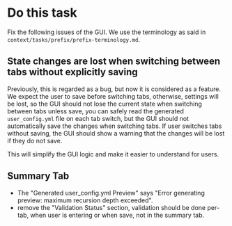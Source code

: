# Do this task

Fix the following issues of the GUI. We use the terminology as said in `context/tasks/prefix/prefix-terminology.md`.

## State changes are lost when switching between tabs without explicitly saving

Previously, this is regarded as a bug, but now it is considered as a feature. We expect the user to save before switching tabs, otherwise, settings will be lost, so the GUI should not lose the current state when switching between tabs unless save, you can safely read the generated `user_config.yml` file on each tab switch, but the GUI should not automatically save the changes when switching tabs. If user switches tabs without saving, the GUI should show a warning that the changes will be lost if they do not save.

This will simplify the GUI logic and make it easier to understand for users.

## Summary Tab

- The "Generated user_config.yml Preview" says "Error generating preview: maximum recursion depth exceeded".
- remove the "Validation Status" section, validation should be done per-tab, when user is entering or when save, not in the summary tab.